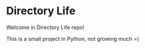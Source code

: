 # Directory Life
Welcome in Directory Life repo!

This is a small project in Python, not growing much =)
